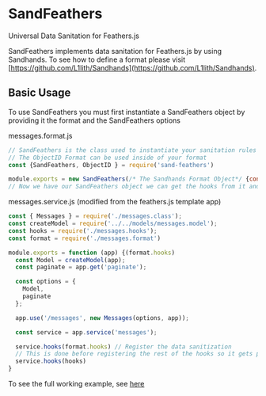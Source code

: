 # SandFeathers
Universal Data Sanitation for Feathers.js

SandFeathers implements data sanitation for Feathers.js by using Sandhands. To see how to define a format please visit [https://github.com/L1lith/Sandhands](https://github.com/L1lith/Sandhands). 

## Basic Usage
To use SandFeathers you must first instantiate a SandFeathers object by providing it the format and the SandFeathers options

messages.format.js
```js
// SandFeathers is the class used to instantiate your sanitation rules
// The ObjectID Format can be used inside of your format 
const {SandFeathers, ObjectID } = require('sand-feathers')

module.exports = new SandFeathers(/* The Sandhands Format Object*/ {content: String, author: ObjectID}) 
// Now we have our SandFeathers object we can get the hooks from it and register it to the corresponding service
```

messages.service.js (modified from the feathers.js template app)
```js
const { Messages } = require('./messages.class');
const createModel = require('../../models/messages.model');
const hooks = require('./messages.hooks');
const format = require('./messages.format')

module.exports = function (app) {(format.hooks)
  const Model = createModel(app);
  const paginate = app.get('paginate');

  const options = {
    Model,
    paginate
  };

  app.use('/messages', new Messages(options, app));

  const service = app.service('messages');

  service.hooks(format.hooks) // Register the data sanitization
  // This is done before registering the rest of the hooks so it gets priority
  service.hooks(hooks)
}
```

To see the full working example, see [here](https://github.com/L1lith/Sand-Feathers/tree/main/feathers-test-app/src/services/messages)
